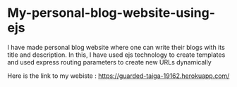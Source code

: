 # My-personal-blog-website-using-ejs

I have made personal blog website where one can write their blogs with its title and description. In this, I have used ejs technology to create templates and used express routing parameters to create new URLs dynamically

Here is the link to my webiste : https://guarded-taiga-19162.herokuapp.com/
